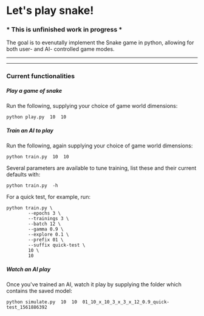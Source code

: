 # Let's play snake!

### \* This is unfinished work in progress \*

The goal is to evenutally implement the Snake game in python, allowing 
for both user- and AI- controlled game modes.

---
---


### Current functionalities

##### Play a game of snake
Run the following, supplying your choice of game world dimensions:

```
python play.py  10  10
```

##### Train an AI to play
Run the following, again supplying your choice of game world dimensions:

```
python train.py  10  10
```

Several parameters are available to tune training, list these and 
their current defaults with:

```
python train.py  -h
```

For a quick test, for example, run:

```
python train.py \
        --epochs 3 \
        --trainings 3 \
        --batch 12 \
        --gamma 0.9 \
        --explore 0.1 \
        --prefix 01 \
        --suffix quick-test \
        10 \
        10
```

##### Watch an AI play
Once you've trained an AI, watch it play by supplying the folder
which contains the saved model:

```
python simulate.py  10  10  01_10_x_10_3_x_3_x_12_0.9_quick-test_1561886392
```
